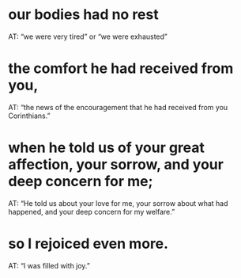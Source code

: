 #  our bodies had no rest 
AT: “we were very tired” or “we were exhausted”
#  the comfort he had received from you, 
AT: “the news of the encouragement that he
had received from you Corinthians.”
#  when he told us of your great affection, your sorrow, and your deep concern for me;

AT: “He told us about your love for me, your sorrow about what had happened, and your
deep concern for my welfare.”
#  so I rejoiced even more. 
AT: “I was filled with joy.”

